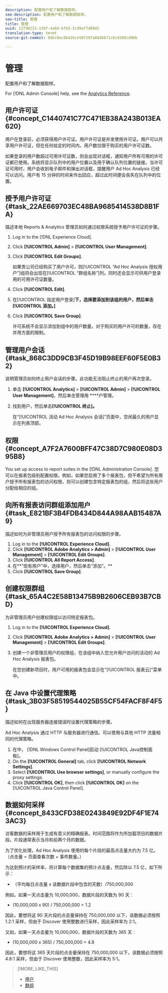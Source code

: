 ```yaml
---
description: 配置用户和了解数据取样。
seo-description: 配置用户和了解数据取样。
seo-title: 管理
title: 管理
uuid: 12f90223-139f-4a8d-bfd3-5cd9af7489d2
translation-type: tm+mt
source-git-commit: 0dbc8ac9b416ce50f197a884bb71c6cd389cd0bb

---
```



# 管理

配置用户和了解数据取样。

For [!DNL Admin Console] help, see the [Analytics Reference](https://marketing.adobe.com/resources/help/en_US/reference/index.html).

## 用户许可证 {#concept_C1440741C77C471EB38A243B013EA620}

用户在登录前，必须获得用户许可证。用户许可证是并发使用许可证。用户可以共享用户许可证，但在任何给定的时间内，用户数仅限于购买的用户许可证数。

<!-- 

c_user_license.html

 -->

如果登录的用户数超过可用许可证数，则会出现对话框，通知用户所有可用的许可证都已使用。系统将显示队列中的用户位置以及用于确认队列位置的链接。当许可证可用时，用户会收到电子邮件和弹出对话框，提醒用户 Ad Hoc Analysis 已经可以访问。用户有 15 分钟的时间来作出回应，超过此时间便会丧失在队列中的位置。

## 授予用户许可证 {#task_22AE669703EC48BA9685414538D8B1FA}

描述本地 Reports &amp; Analytics 管理员如何通过权限系统授予用户许可证的步骤。

<!-- 

t_user_licenses.xml

 -->

1. Log in to the [!DNL Experience Cloud].
1. Click **[!UICONTROL Admin]** &gt; **[!UICONTROL User Management]**.
1. Click **[!UICONTROL Edit Groups]**.

   如果贵公司已经购买了用户许可，则[!UICONTROL “Ad Hoc Analysis 授权用户”]组将会出现在[!UICONTROL “群组名称”]列。同时还会显示可供用户登录用的可用许可证数量。

1. Click **[!UICONTROL Edit]**.
1. 在[!UICONTROL 指定用户登录]**下，选择要添加到该组的用户，然后单击[!UICONTROL 添加。]**
1. Click **[!UICONTROL Save Group]**.

   许可系统不会显示添加到组中的用户数量。对于购买的用户许可的数量，存在并用方面的限制。

## 管理用户会话 {#task_868C3DD9CB3F45D19B98EEF60F5E0B32}

说明管理员如何终止用户会话的步骤。此功能无法阻止终止的用户再次登录。

<!-- 

t_managing_users.xml

 -->

1. 单击 **[!UICONTROL Analytics]** &gt; **[!UICONTROL Admin]** &gt; **[!UICONTROL User Management]**，然后单击管理用 ****&#x200B;户管理。
1. 找到用户，然后单击&#x200B;**[!UICONTROL 终止]。**

   在“[!UICONTROL 活动 Ad Hoc Analysis 会话]”页面中，空闲最久的用户显示在列表顶部。

## 权限 {#concept_A7F2A7600BFF47C38D7C980E08D395B8}

<!-- 

c_permissions.xml

 -->

You set up access to report suites in the [!DNL Administration Console]. 您可以在报表包级别配置权限。例如，如果您启用了多个报表包，但不希望为所有用户授予所有报表包的访问权限，则可以创建包含特定报表包的组，然后将这些用户分配给相应的组。

## 向所有报表访问群组添加用户 {#task_E821BF3B4FDB434D844A98AAB15487A9}

描述如何为非管理员用户授予所有报表包的访问权限的步骤。

<!-- 

t_permissions.xml

 -->

1. Log in to the **[!UICONTROL Experience Cloud]**.
1. Click **[!UICONTROL Adobe Analytics &gt; Admin]** &gt; **[!UICONTROL User Management]** &gt; **[!UICONTROL Edit Groups]**.
1. Click **[!UICONTROL All Report Access]**.
1. 在**“现有用户”中，选择用户，然后单击“添加”。**
1. Click **[!UICONTROL Save Group]**.

## 创建权限群组 {#task_65A4C2E58B13475B9B2606CEB93B7CBD}

为非管理员用户创建权限组以访问特定报表包。

<!-- 

t_permission_groups.xml

 -->

1. Log in to the **[!UICONTROL Experience Cloud]**.
1. Click **[!UICONTROL Adobe Analytics &gt; Admin]** &gt; **[!UICONTROL User Management]** &gt; **[!UICONTROL Edit Groups]**.
1. 创建一个非管理员用户的权限组，在该组中纳入您允许用户访问的活动的 Ad Hoc Analysis 报表包。

   在您创建新项目时，用户可用的报表包会显示在“[!UICONTROL 报表云]”菜单中。

## 在 Java 中设置代理策略 {#task_3B03F58519544025B55CF54FACF8F4F5}

描述如何在出现服务器连接错误时设置代理策略的步骤。

<!-- 

t_proxy_policies.xml

 -->

Ad Hoc Analysis 通过 HTTP 与服务器进行通信。可以使用与其他 HTTP 流量相同的代理策略。

1. 在中， [!DNL Windows Control Panel]启动 [!UICONTROL Java控制面板]。
1. On the **[!UICONTROL General]** tab, click **[!UICONTROL Network Settings]**.
1. Select **[!UICONTROL Use browser settings]**, or manually configure the proxy settings.
1. Click **[!UICONTROL OK]**, then click **[!UICONTROL OK]** on the [!UICONTROL Java Control Panel].

## 数据如何采样 {#concept_8433CFD38E0243849E92DF4F1E743AC3}

访客数据的采样用于生成有意义的精确报表。时间范围将作为所加载项目的数据片段。片段通常表示当月和前两个月的数据。

<!-- 

c_overview_data_sampling.xml

 -->

为了优化处理，Ad Hoc Analysis 使用的每个片段的最高点击量大约为 7.5 亿。（点击量 = 页面查看次数 + 事件数量。）

为达到预计的采样率，将计算每个数据集的预计点击量，然后除以 7.5 亿，如下所示：

* （平均每日点击量 x 该数据片段中包含的天数）/750,000,000

例如，如果一天点击量为 10,000,000，数据片段的天数为 90 天：

* (10,000,000 x 90) / 750,000,000 = 1.2

因此，要想将这 90 天片段的点击量保持在 750,000,000 以下，该数据必须按照 1.2:1 采样，但由于 Discover 使用整数进行采样，因此采样率为 2:1。

又如，如果一天点击量为 10,000,000，数据片段的天数为 365 天：

* (10,000,000 x 365) / 750,000,000 = 4.8

因此，要想将这 365 天片段的点击量保持在 750,000,000 以下，该数据必须按照 4.8:1 采样，但由于 Discover 使用整数，因此采样率为 5:1。

>[!MORE_LIKE_THIS]
>
>* [用户](https://marketing.adobe.com/resources/help/en_US/reference/users.html)
>* [群组 ](https://marketing.adobe.com/resources/help/en_US/reference/groups.html)


